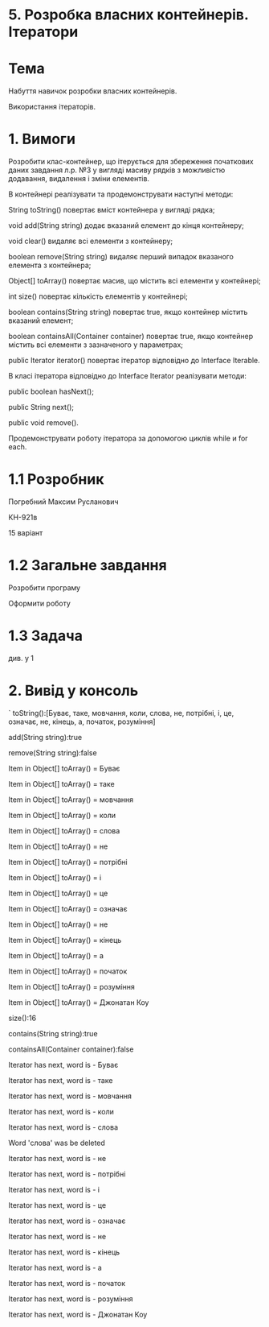 # 5. Розробка власних контейнерів. Ітератори

# Тема

Набуття навичок розробки власних контейнерів.

Використання ітераторів.

# 1. Вимоги

Розробити клас-контейнер, що ітерується для збереження початкових даних завдання л.р. №3 у вигляді масиву рядків з можливістю додавання, видалення і зміни елементів.

В контейнері реалізувати та продемонструвати наступні методи:

String toString() повертає вміст контейнера у вигляді рядка;

void add(String string) додає вказаний елемент до кінця контейнеру;

void clear() видаляє всі елементи з контейнеру;

boolean remove(String string) видаляє перший випадок вказаного елемента з контейнера;

Object[] toArray() повертає масив, що містить всі елементи у контейнері;

int size() повертає кількість елементів у контейнері;

boolean contains(String string) повертає true, якщо контейнер містить вказаний елемент;

boolean containsAll(Container container) повертає true, якщо контейнер містить всі елементи з зазначеного у параметрах;

public Iterator iterator() повертає ітератор відповідно до Interface Iterable.

В класі ітератора відповідно до Interface Iterator реалізувати методи:

public boolean hasNext();

public String next();

public void remove().

Продемонструвати роботу ітератора за допомогою циклів while и for each.

# 1.1 Розробник

Погребний Максим Русланович

КН-921в

15 варіант

# 1.2 Загальне завдання

Розробити програму

Оформити роботу

# 1.3 Задача

див. у 1

# 2. Вивід у консоль

`
toString():[Буває, таке, мовчання, коли, слова, не, потрібні, і, це, означає, не, кінець, а, початок, розуміння] 
 
add(String string):true

remove(String string):false

Item in Object[] toArray() = Буває

Item in Object[] toArray() = таке

Item in Object[] toArray() = мовчання

Item in Object[] toArray() = коли

Item in Object[] toArray() = слова

Item in Object[] toArray() = не

Item in Object[] toArray() = потрібні

Item in Object[] toArray() = і

Item in Object[] toArray() = це

Item in Object[] toArray() = означає

Item in Object[] toArray() = не

Item in Object[] toArray() = кінець

Item in Object[] toArray() = а

Item in Object[] toArray() = початок

Item in Object[] toArray() = розуміння

Item in Object[] toArray() = Джонатан Коу

size():16

contains(String string):true

containsAll(Container container):false

Iterator has next, word is - Буває

Iterator has next, word is - таке

Iterator has next, word is - мовчання

Iterator has next, word is - коли

Iterator has next, word is - слова

Word 'слова' was be deleted

Iterator has next, word is - не

Iterator has next, word is - потрібні

Iterator has next, word is - і

Iterator has next, word is - це

Iterator has next, word is - означає

Iterator has next, word is - не

Iterator has next, word is - кінець

Iterator has next, word is - а

Iterator has next, word is - початок

Iterator has next, word is - розуміння

Iterator has next, word is - Джонатан Коу

 
